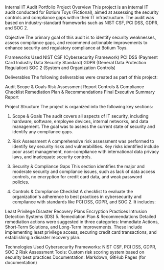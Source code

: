 Internal IT Audit Portfolio
Project Overview
This project is an internal IT audit conducted for Botium Toys (Fictional), aimed at assessing the security controls and compliance gaps within their IT infrastructure. The audit was based on industry-standard frameworks such as NIST CSF, PCI DSS, GDPR, and SOC 2.

Objective
The primary goal of this audit is to identify security weaknesses, assess compliance gaps, and recommend actionable improvements to enhance security and regulatory compliance at Botium Toys.

Frameworks Used
NIST CSF (Cybersecurity Framework)
PCI DSS (Payment Card Industry Data Security Standard)
GDPR (General Data Protection Regulation)
SOC 2 (System and Organization Controls)

Deliverables
The following deliverables were created as part of this project:

Audit Scope & Goals
Risk Assessment Report
Controls & Compliance Checklist
Remediation Plan & Recommendations
Final Executive Summary Report

Project Structure
The project is organized into the following key sections:

1. Scope & Goals
The audit covers all aspects of IT security, including hardware, software, employee devices, internal networks, and data management. The goal was to assess the current state of security and identify any compliance gaps.

2. Risk Assessment
A comprehensive risk assessment was performed to identify key security risks and vulnerabilities. Key risks identified include poor asset management, non-compliance with international data privacy laws, and inadequate security controls.

3. Security & Compliance Gaps
This section identifies the major and moderate security and compliance issues, such as lack of data access controls, no encryption for credit card data, and weak password policies.

4. Controls & Compliance Checklist
A checklist to evaluate the organization's adherence to best practices in cybersecurity and compliance with standards like PCI DSS, GDPR, and SOC 2. It includes:

Least Privilege
Disaster Recovery Plans
Encryption Practices
Intrusion Detection Systems (IDS)
5. Remediation Plan & Recommendations
Detailed remediation actions were suggested in three categories: Immediate Actions, Short-Term Solutions, and Long-Term Improvements. These include implementing least privilege access, securing credit card transactions, and establishing a disaster recovery plan.

Technologies Used
Cybersecurity Frameworks: NIST CSF, PCI DSS, GDPR, SOC 2
Risk Assessment Tools: Custom risk scoring system based on security best practices
Documentation: Markdown, GitHub Pages (for documentation)
